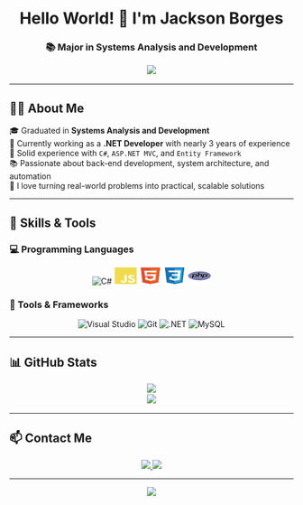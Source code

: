 <h1 align="center">Hello World! 👋 I'm Jackson Borges</h1>
<h3 align="center">📚 Major in Systems Analysis and Development</h3>

<div align="center">
  <img src="https://user-images.githubusercontent.com/74038190/225813708-98b745f2-7d22-48cf-9150-083f1b00d6c9.gif" width="500" />
</div>

---

## 👨‍💻 About Me

🎓 Graduated in **Systems Analysis and Development**  
💼 Currently working as a **.NET Developer** with nearly 3 years of experience  
🧠 Solid experience with `C#`, `ASP.NET MVC`, and `Entity Framework`  
📚 Passionate about back-end development, system architecture, and automation  
🚀 I love turning real-world problems into practical, scalable solutions  

---

## 🚀 Skills & Tools

### 💻 Programming Languages
<div align="center">
  <img alt="C#" height="30" width="40" src="https://cdn.jsdelivr.net/gh/devicons/devicon/icons/csharp/csharp-original.svg" />
  <img alt="JavaScript" height="30" width="40" src="https://raw.githubusercontent.com/devicons/devicon/master/icons/javascript/javascript-plain.svg" />
  <img alt="HTML5" height="30" width="40" src="https://raw.githubusercontent.com/devicons/devicon/master/icons/html5/html5-original.svg" />
  <img alt="CSS3" height="30" width="40" src="https://raw.githubusercontent.com/devicons/devicon/master/icons/css3/css3-original.svg" />
  <img alt="PHP" height="30" width="40" src="https://raw.githubusercontent.com/devicons/devicon/master/icons/php/php-original.svg" />
</div>

### 🧰 Tools & Frameworks
<div align="center">
  <img alt="Visual Studio" height="30" width="40" src="https://cdn.jsdelivr.net/gh/devicons/devicon/icons/visualstudio/visualstudio-plain.svg" />
  <img alt="Git" height="30" width="40" src="https://cdn.jsdelivr.net/gh/devicons/devicon/icons/git/git-original.svg" />
  <img alt=".NET" height="30" width="40" src="https://cdn.jsdelivr.net/gh/devicons/devicon/icons/dot-net/dot-net-original.svg" />
  <img alt="MySQL" height="30" width="40" src="https://cdn.jsdelivr.net/gh/devicons/devicon/icons/mysql/mysql-original.svg" />
</div>

---

## 📊 GitHub Stats

<div align="center">
  <a href="https://github.com/jacksonborges">
    <img height="180em" src="https://github-readme-stats.vercel.app/api?username=jacksonborges&show_icons=true&theme=dark&include_all_commits=true&count_private=true" />
  </a>
  <br />
  <img height="180em" src="https://github-readme-stats.vercel.app/api/top-langs/?username=jacksonborges&layout=compact&langs_count=7&theme=dark" />
</div>

---

## 📫 Contact Me

<div align="center">
  <a href="mailto:jacksonb.santos@hotmail.com">
    <img src="https://img.shields.io/badge/-Outlook-%23333?style=for-the-badge&logo=outlook&logoColor=white" />
  </a>
  <a href="https://www.linkedin.com/in/jackson-borges-416202153" target="_blank">
    <img src="https://img.shields.io/badge/-LinkedIn-%230077B5?style=for-the-badge&logo=linkedin&logoColor=white" />
  </a>
</div>

---

<div align="center">
  <img src="https://user-images.githubusercontent.com/74038190/212284158-e840e285-664b-44d7-b79b-e264b5e54825.gif" width="400" />
</div>
